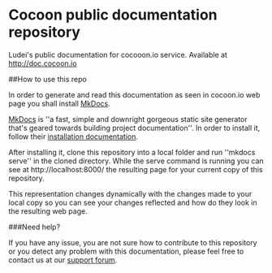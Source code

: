 Cocoon public documentation repository
======================================
Ludei's public documentation for cocooon.io service. Available at http://doc.cocoon.io

##How to use this repo

In order to generate and read this documentation as seen in cocoon.io web page you shall install [MkDocs](http://www.mkdocs.org/).

[MkDocs](http://www.mkdocs.org/) is ''a fast, simple and downright gorgeous static site generator that's geared towards building project documentation''. In order to install it, follow their [installation documentation](http://www.mkdocs.org/#installation).

After installing it, clone this repository into a local folder and run ''mkdocs serve'' in the cloned directory. While the serve command is running you can see at http://localhost:8000/ the resulting page for your current copy of this repository.

This representation changes dynamically with the changes made to your local copy so you can see your changes reflected and how do they look in the resulting web page.

###Need help?

If you have any issue, you are not sure how to contribute to this repository or you detect any problem with this documentation, please feel free to contact us at our [support forum]( https://forums.cocoon.io).
